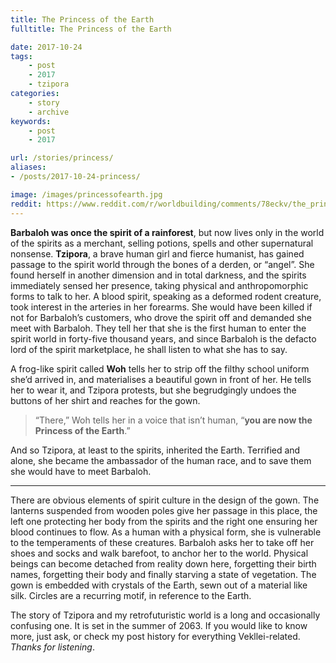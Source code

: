 ```yaml
---
title: The Princess of the Earth
fulltitle: The Princess of the Earth

date: 2017-10-24
tags:
    - post
    - 2017
    - tzipora
categories:
    - story
    - archive
keywords:
    - post
    - 2017

url: /stories/princess/
aliases:
- /posts/2017-10-24-princess/

image: /images/princessofearth.jpg
reddit: https://www.reddit.com/r/worldbuilding/comments/78eckv/the_princess_of_the_earth/
---
```


**Barbaloh was once the spirit of a rainforest**, but now lives only in the world of the spirits as a merchant, selling potions, spells and other supernatural nonsense. **Tzipora**, a brave human girl and fierce humanist, has gained passage to the spirit world through the bones of a derden, or “angel”. She found herself in another dimension and in total darkness, and the spirits immediately sensed her presence, taking physical and anthropomorphic forms to talk to her. A blood spirit, speaking as a deformed rodent creature, took interest in the arteries in her forearms. She would have been killed if not for Barbaloh’s customers, who drove the spirit off and demanded she meet with Barbaloh. They tell her that she is the first human to enter the spirit world in forty-five thousand years, and since Barbaloh is the defacto lord of the spirit marketplace, he shall listen to what she has to say.

A frog-like spirit called **Woh** tells her to strip off the filthy school uniform she’d arrived in, and materialises a beautiful gown in front of her. He tells her to wear it, and Tzipora protests, but she begrudgingly undoes the buttons of her shirt and reaches for the gown.

>“There,” Woh tells her in a voice that isn’t human, “**you are now the Princess of the Earth**.”

And so Tzipora, at least to the spirits, inherited the Earth. Terrified and alone, she became the ambassador of the human race, and to save them she would have to meet Barbaloh.

*****

There are obvious elements of spirit culture in the design of the gown. The lanterns suspended from wooden poles give her passage in this place, the left one protecting her body from the spirits and the right one ensuring her blood continues to flow. As a human with a physical form, she is vulnerable to the temperaments of these creatures. Barbaloh asks her to take off her shoes and socks and walk barefoot, to anchor her to the world. Physical beings can become detached from reality down here, forgetting their birth names, forgetting their body and finally starving a state of vegetation. The gown is embedded with crystals of the Earth, sewn out of a material like silk. Circles are a recurring motif, in reference to the Earth.

The story of Tzipora and my retrofuturistic world is a long and occasionally confusing one. It is set in the summer of 2063. If you would like to know more, just ask, or check my post history for everything Vekllei-related. *Thanks for listening*.
